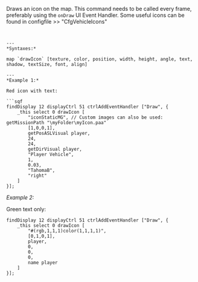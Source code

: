 Draws an icon on the map. This command needs to be called every frame, preferably using the `onDraw` UI Event Handler. Some useful icons can be found in <sqf inline>configfile >> "CfgVehicleIcons"
```.


---
*Syntaxes:*

map `drawIcon` [texture, color, position, width, height, angle, text, shadow, textSize, font, align]

---
*Example 1:*

Red icon with text:

```sqf
findDisplay 12 displayCtrl 51 ctrlAddEventHandler ["Draw", {
	_this select 0 drawIcon [
		"iconStaticMG", // Custom images can also be used: getMissionPath "\myFolder\myIcon.paa"
		[1,0,0,1],
		getPosASLVisual player,
		24,
		24,
		getDirVisual player,
		"Player Vehicle",
		1,
		0.03,
		"TahomaB",
		"right"
	]
}];
```

*Example 2:*

Green text only:

```sqf
findDisplay 12 displayCtrl 51 ctrlAddEventHandler ["Draw", {
	_this select 0 drawIcon [
		"#(rgb,1,1,1)color(1,1,1,1)",
		[0,1,0,1],
		player,
		0,
		0,
		0,
		name player
	]
}];
```